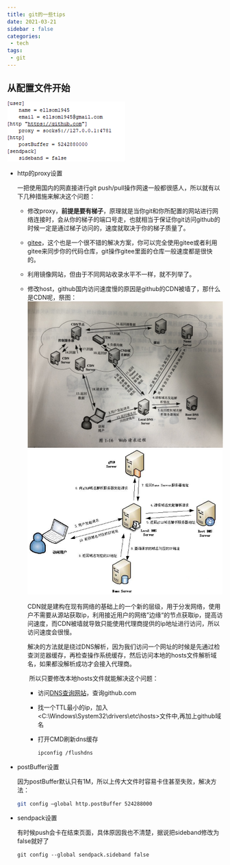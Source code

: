 ```yaml
---
title: git的一些tips
date: 2021-03-21
sidebar : false
categories:
 - tech
tags:
 - git
---
```


## 从配置文件开始

![image-20210321160532625](../.vuepress/public/images/git/image-20210321160532625.png)

- http的proxy设置

  一把使用国内的网直接进行git push/pull操作网速一般都很感人，所以就有以下几种措施来解决这个问题：

  - 修改proxy，**前提是要有梯子**，原理就是当你git和你所配置的网站进行网络连接时，会从你的梯子的端口号走，也就相当于保证你git访问github的时候一定是通过梯子访问的，速度就取决于你的梯子质量了。
  
  - [gitee](https://gitee.com/)，这个也是一个很不错的解决方案，你可以完全使用gitee或者利用gitee来同步你的代码仓库，git操作gitee里面的仓库一般速度都是很快的。
  
  - 利用镜像网站，但由于不同网站收录水平不一样，就不列举了。

  - 修改host，github国内访问速度慢的原因是github的CDN被墙了，那什么是CDN呢，祭图：
    ![这里写图片描述](../.vuepress/public/images/git/20180423104123732.jpg)
    ![img](../.vuepress/public/images/git/801753-20151102204944102-1846720088.png)
  
    CDN就是建构在现有网络的基础上的一个新的层级，用于分发网络，使用户不需要从源站获取ip，利用接近用户的网络”边缘“的节点获取ip，提高访问速度，而CDN被墙就导致只能使用代理商提供的ip地址进行访问，所以访问速度会很慢。
  
    ​	    解决的方法就是绕过DNS解析，因为我们访问一个网址的时候是先通过检查浏览器缓存，再检查操作系统缓存，然后访问本地的hosts文件解析域名，如果都没解析成功才会接入代理商。
  
    ​		所以只要修改本地hosts文件就能解决这个问题：
  
    + 访问[DNS查询网站](https://www.ping.cn/dns/github.com)，查询github.com
    
    + 找一个TTL最小的ip，加入<C:\Windows\System32\drivers\etc\hosts>文件中,再加上github域名
    
    + 打开CMD刷新dns缓存
    
      ```sh
      ipconfig /flushdns
      ```
    
      
  
- postBuffer设置

  因为postBuffer默认只有1M，所以上传大文件时容易卡住甚至失败，解决方法：

  ```sh
  git config –global http.postBuffer 524288000
  ```

- sendpack设置

  有时候push会卡在结束页面，具体原因我也不清楚，据说把sideband修改为false就好了

  ```shell
  git config --global sendpack.sideband false
  ```

  